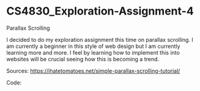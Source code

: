 CS4830_Exploration-Assignment-4
===============================

Parallax Scrolling

I decided to do my exploration assignment this time on parallax scrolling.  I am currently a beginner in this style of web design but I am currently learning more and more. I feel by learning how to implement this into websites will be crucial seeing how this is becoming a trend.

Sources:
https://ihatetomatoes.net/simple-parallax-scrolling-tutorial/

Code:

